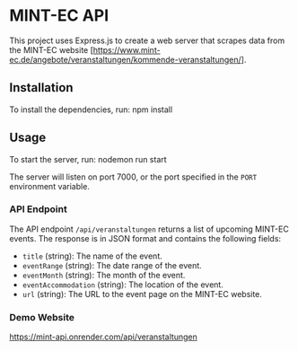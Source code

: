 # MINT-EC API

This project uses Express.js to create a web server that scrapes data from the MINT-EC website [https://www.mint-ec.de/angebote/veranstaltungen/kommende-veranstaltungen/].

## Installation

To install the dependencies, run: npm install

## Usage

To start the server, run: nodemon run start

The server will listen on port 7000, or the port specified in the `PORT` environment variable.

### API Endpoint

The API endpoint `/api/veranstaltungen` returns a list of upcoming MINT-EC events. The response is in JSON format and contains the following fields:

- `title` (string): The name of the event.
- `eventRange` (string): The date range of the event.
- `eventMonth` (string): The month of the event.
- `eventAccommodation` (string): The location of the event.
- `url` (string): The URL to the event page on the MINT-EC website.

### Demo Website
https://mint-api.onrender.com/api/veranstaltungen
